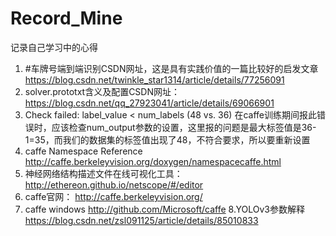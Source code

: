 # Record_Mine
记录自己学习中的心得
1. #车牌号端到端识别CSDN网址，这是具有实践价值的一篇比较好的启发文章
https://blog.csdn.net/twinkle_star1314/article/details/77256091
2. solver.prototxt含义及配置CSDN网址：
https://blog.csdn.net/qq_27923041/article/details/69066901
3. Check failed: label_value < num_labels (48 vs. 36)
在caffe训练期间报此错误时，应该检查num_output参数的设置，这里报的问题是最大标签值是36-1=35，而我们的数据集的标签值出现了48，不符合要求，所以要重新设置
4. caffe Namespace Reference
http://caffe.berkeleyvision.org/doxygen/namespacecaffe.html
5. 神经网络结构描述文件在线可视化工具：
http://ethereon.github.io/netscope/#/editor
6. caffe官网：
http://caffe.berkeleyvision.org/
7. caffe windows
http://github.com/Microsoft/caffe
8.YOLOv3参数解释
https://blog.csdn.net/zsl091125/article/details/85010833
